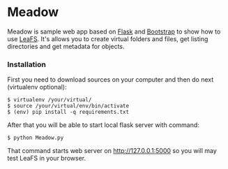 # Meadow

Meadow is sample web app based on [Flask] and [Bootstrap] to show how to use [LeaFS].
It's allows you to create virtual folders and files, get listing directories and get metadata for objects.

### Installation

First you need to download sources on your computer and then do next (virtualenv optional):

    $ virtualenv /your/virtual/
    $ source /your/virtual/env/bin/activate
    $ (env) pip install -q requirements.txt
    
After that you will be able to start local flask server with command:

    $ python Meadow.py
    
That command starts web server on http://127.0.0.1:5000 so you will may test LeaFS in your browser.


[Flask]: https://flask.pacoo.org/
[Bootstrap]: http://getbootstrap.com/
[LeaFS]: https://github.com/amka/LeaFS
